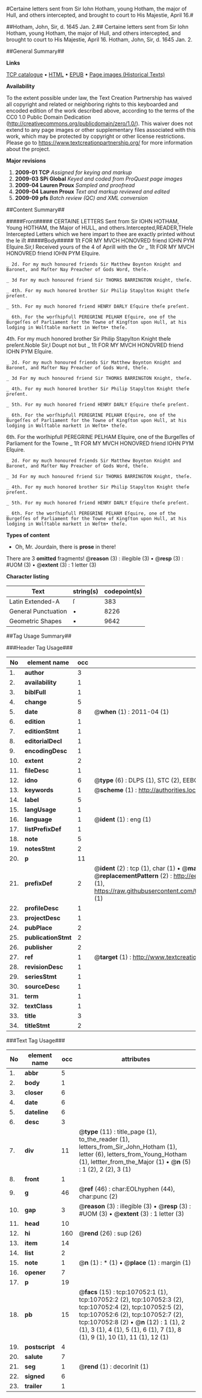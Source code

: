 #Certaine letters sent from Sir Iohn Hotham, young Hotham, the major of Hull, and others intercepted, and brought to court to His Majestie, April 16.#

##Hotham, John, Sir, d. 1645 Jan. 2.##
Certaine letters sent from Sir Iohn Hotham, young Hotham, the major of Hull, and others intercepted, and brought to court to His Majestie, April 16.
Hotham, John, Sir, d. 1645 Jan. 2.

##General Summary##

**Links**

[TCP catalogue](http://www.ota.ox.ac.uk/tcp/)  • 
[HTML](http://tei.it.ox.ac.uk/tcp/Texts-HTML/free/A44/A44585.html)  • 
[EPUB](http://tei.it.ox.ac.uk/tcp/Texts-EPUB/free/A44/A44585.epub) • 
[Page images (Historical Texts)](https://historicaltexts.jisc.ac.uk/eebo-18202993e)

**Availability**

To the extent possible under law, the Text Creation Partnership has waived all copyright and related or neighboring rights to this keyboarded and encoded edition of the work described above, according to the terms of the CC0 1.0 Public Domain Dedication (http://creativecommons.org/publicdomain/zero/1.0/). This waiver does not extend to any page images or other supplementary files associated with this work, which may be protected by copyright or other license restrictions. Please go to https://www.textcreationpartnership.org/ for more information about the project.

**Major revisions**

1. __2009-01__ __TCP__ *Assigned for keying and markup*
1. __2009-03__ __SPi Global__ *Keyed and coded from ProQuest page images*
1. __2009-04__ __Lauren Proux__ *Sampled and proofread*
1. __2009-04__ __Lauren Proux__ *Text and markup reviewed and edited*
1. __2009-09__ __pfs__ *Batch review (QC) and XML conversion*

##Content Summary##

#####Front#####
CERTAINE LETTERS Sent from Sir IOHN HOTHAM, Young HOTHAM, the Major of HULL, and others.Intercepted,READER,THeſe Intercepted Letters which we here impart to thee are exactly printed without the le iſt
#####Body#####
1ſt FOR MY MVCH HONOVRED friend IOHN PYM Eſquire.Sir,I Received yours of the 4 of Aprill with the Or
    _ 1ſt FOR MY MVCH HONOVRED friend IOHN PYM Eſquire.

    _ 2d. For my much honoured friends Sir Matthew Boynton Knight and Baronet, and Maſter Nay Preacher of Gods Word, theſe.

    _ 3d For my much honoured friend Sir THOMAS BARRINGTON Knight, theſe.

    _ 4th. For my much honored brother Sir Philip Stapylton Knight theſe preſent.

    _ 5th. For my much honored friend HENRY DARLY Eſquire theſe preſent.

    _ 6th. For the worſhipfull PEREGRINE PELHAM Eſquire, one of the Burgeſſes of Parliament for the Towne of Kingſton upon Hull, at his lodging in Wolſtable markett in Weſtm• theſe.
4th. For my much honored brother Sir Philip Stapylton Knight theſe preſent.Noble Sir,I Doupt not but
    _ 1ſt FOR MY MVCH HONOVRED friend IOHN PYM Eſquire.

    _ 2d. For my much honoured friends Sir Matthew Boynton Knight and Baronet, and Maſter Nay Preacher of Gods Word, theſe.

    _ 3d For my much honoured friend Sir THOMAS BARRINGTON Knight, theſe.

    _ 4th. For my much honored brother Sir Philip Stapylton Knight theſe preſent.

    _ 5th. For my much honored friend HENRY DARLY Eſquire theſe preſent.

    _ 6th. For the worſhipfull PEREGRINE PELHAM Eſquire, one of the Burgeſſes of Parliament for the Towne of Kingſton upon Hull, at his lodging in Wolſtable markett in Weſtm• theſe.
6th. For the worſhipfull PEREGRINE PELHAM Eſquire, one of the Burgeſſes of Parliament for the Towne 
    _ 1ſt FOR MY MVCH HONOVRED friend IOHN PYM Eſquire.

    _ 2d. For my much honoured friends Sir Matthew Boynton Knight and Baronet, and Maſter Nay Preacher of Gods Word, theſe.

    _ 3d For my much honoured friend Sir THOMAS BARRINGTON Knight, theſe.

    _ 4th. For my much honored brother Sir Philip Stapylton Knight theſe preſent.

    _ 5th. For my much honored friend HENRY DARLY Eſquire theſe preſent.

    _ 6th. For the worſhipfull PEREGRINE PELHAM Eſquire, one of the Burgeſſes of Parliament for the Towne of Kingſton upon Hull, at his lodging in Wolſtable markett in Weſtm• theſe.

**Types of content**

  * Oh, Mr. Jourdain, there is **prose** in there!

There are 3 **omitted** fragments! 
 @__reason__ (3) : illegible (3)  •  @__resp__ (3) : #UOM (3)  •  @__extent__ (3) : 1 letter (3)

**Character listing**


|Text|string(s)|codepoint(s)|
|---|---|---|
|Latin Extended-A|ſ|383|
|General Punctuation|•|8226|
|Geometric Shapes|▪|9642|

##Tag Usage Summary##

###Header Tag Usage###

|No|element name|occ|attributes|
|---|---|---|---|
|1.|__author__|3||
|2.|__availability__|1||
|3.|__biblFull__|1||
|4.|__change__|5||
|5.|__date__|8| @__when__ (1) : 2011-04 (1)|
|6.|__edition__|1||
|7.|__editionStmt__|1||
|8.|__editorialDecl__|1||
|9.|__encodingDesc__|1||
|10.|__extent__|2||
|11.|__fileDesc__|1||
|12.|__idno__|6| @__type__ (6) : DLPS (1), STC (2), EEBO-CITATION (1), OCLC (1), VID (1)|
|13.|__keywords__|1| @__scheme__ (1) : http://authorities.loc.gov/ (1)|
|14.|__label__|5||
|15.|__langUsage__|1||
|16.|__language__|1| @__ident__ (1) : eng (1)|
|17.|__listPrefixDef__|1||
|18.|__note__|5||
|19.|__notesStmt__|2||
|20.|__p__|11||
|21.|__prefixDef__|2| @__ident__ (2) : tcp (1), char (1)  •  @__matchPattern__ (2) : ([0-9\-]+):([0-9IVX]+) (1), (.+) (1)  •  @__replacementPattern__ (2) : http://eebo.chadwyck.com/downloadtiff?vid=$1&page=$2 (1), https://raw.githubusercontent.com/textcreationpartnership/Texts/master/tcpchars.xml#$1 (1)|
|22.|__profileDesc__|1||
|23.|__projectDesc__|1||
|24.|__pubPlace__|2||
|25.|__publicationStmt__|2||
|26.|__publisher__|2||
|27.|__ref__|1| @__target__ (1) : http://www.textcreationpartnership.org/docs/. (1)|
|28.|__revisionDesc__|1||
|29.|__seriesStmt__|1||
|30.|__sourceDesc__|1||
|31.|__term__|1||
|32.|__textClass__|1||
|33.|__title__|3||
|34.|__titleStmt__|2||


###Text Tag Usage###

|No|element name|occ|attributes|
|---|---|---|---|
|1.|__abbr__|5||
|2.|__body__|1||
|3.|__closer__|6||
|4.|__date__|6||
|5.|__dateline__|6||
|6.|__desc__|3||
|7.|__div__|11| @__type__ (11) : title_page (1), to_the_reader (1), letters_from_Sir_John_Hotham (1), letter (6), letters_from_Young_Hotham (1), lettter_from_the_Major (1)  •  @__n__ (5) : 1 (2), 2 (2), 3 (1)|
|8.|__front__|1||
|9.|__g__|46| @__ref__ (46) : char:EOLhyphen (44), char:punc (2)|
|10.|__gap__|3| @__reason__ (3) : illegible (3)  •  @__resp__ (3) : #UOM (3)  •  @__extent__ (3) : 1 letter (3)|
|11.|__head__|10||
|12.|__hi__|160| @__rend__ (26) : sup (26)|
|13.|__item__|14||
|14.|__list__|2||
|15.|__note__|1| @__n__ (1) : * (1)  •  @__place__ (1) : margin (1)|
|16.|__opener__|7||
|17.|__p__|19||
|18.|__pb__|15| @__facs__ (15) : tcp:107052:1 (1), tcp:107052:2 (2), tcp:107052:3 (2), tcp:107052:4 (2), tcp:107052:5 (2), tcp:107052:6 (2), tcp:107052:7 (2), tcp:107052:8 (2)  •  @__n__ (12) : 1 (1), 2 (1), 3 (1), 4 (1), 5 (1), 6 (1), 7 (1), 8 (1), 9 (1), 10 (1), 11 (1), 12 (1)|
|19.|__postscript__|4||
|20.|__salute__|7||
|21.|__seg__|1| @__rend__ (1) : decorInit (1)|
|22.|__signed__|6||
|23.|__trailer__|1||
